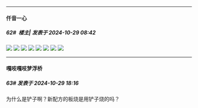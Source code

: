﻿
*****

####  仟音一心  
##### 62#         楼主| 发表于 2024-10-29 08:42

<img src="https://img.chkaja.com/c96e2cf09ab6b9a1.jpg" referrerpolicy="no-referrer">
<img src="https://img.chkaja.com/d8d7ce99368f0b76.jpg" referrerpolicy="no-referrer">
<img src="https://img.chkaja.com/81827bf38bf9ca41.jpg" referrerpolicy="no-referrer">
<img src="https://img.chkaja.com/64f0d55480356fa8.jpg" referrerpolicy="no-referrer">
<img src="https://img.chkaja.com/a09967154c1541b6.jpg" referrerpolicy="no-referrer">
<img src="https://img.chkaja.com/68c267fc593f1160.jpg" referrerpolicy="no-referrer">
<img src="https://img.chkaja.com/ac5a4c20573934e6.jpg" referrerpolicy="no-referrer">
<img src="https://img.chkaja.com/0649adcc2dd9b231.jpg" referrerpolicy="no-referrer">


*****

####  嘎吱嘎吱梦浮桥  
##### 63#       发表于 2024-10-29 18:16

为什么是铲子啊？新配方的板烧是用铲子烧的吗？


